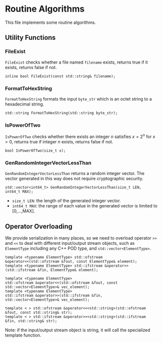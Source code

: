 # Routine Algorithms
This file implements some routine algorithms.


## Utility Functions
### FileExist
`FileExist` checks whether a file named `filename` exists, returns true if it exists, returns false if not.
```
inline bool FileExist(const std::string& filename);
```

### FormatToHexString
`FormatToHexString` formats the input `byte_str` which is an octet string to a hexadecimal string. 
```
std::string FormatToHexString(std::string byte_str);
```

### IsPowerOfTwo
`IsPowerOfTwo` checks whether there exists an integer $n$ satisfies $x = 2^n$ for $x > 0$, returns true if integer $n$ exists, returns false if not.
```
bool IsPowerOfTwo(size_t x);
```

### GenRandomIntegerVectorLessThan
`GenRandomIntegerVectorLessThan` returns a random integer vector. The vector generated in this way does not require cryptographic security. 
```
std::vector<int64_t> GenRandomIntegerVectorLessThan(size_t LEN, int64_t MAX);
```
 *  `size_t LEN`: the length of the generated integer vector.
 * `int64_t MAX`: the range of each value in the generated vector is limited to [0,...,MAX].


## Operator Overloading 
We provide serialization in many places, so we need to overload operator `>>` and `<<` to deal with different input/output stream objects, such as `ElementType` including any C++ POD type, and `std::vector<ElementType>`.
```
template <typename ElementType> std::ofstream &operator<<(std::ofstream &fout, const ElementType& element);
template <typename ElementType> std::ifstream &operator>>(std::ifstream &fin, ElementType& element);

template <typename ElementType> 
std::ofstream &operator<<(std::ofstream &fout, const std::vector<ElementType>& vec_element);
template <typename ElementType> 
std::ifstream &operator>>(std::ifstream &fin, std::vector<ElementType>& vec_element);

template < > std::ofstream &operator<<<std::string>(std::ofstream &fout, const std::string& str);
template < > std::ifstream &operator>><std::string>(std::ifstream &fin, std::string& str);
```

Note: if the input/output stream object is string, it will call the specialized template function. 